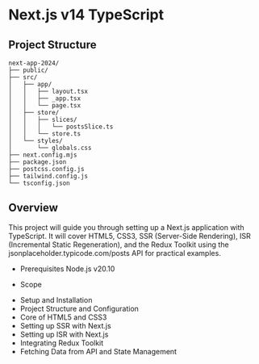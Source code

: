 # Next.js v14 TypeScript

## Project Structure
```
next-app-2024/
├── public/
├── src/
│   ├── app/
│   │   ├── layout.tsx
│   │   ├── _app.tsx
│   │   └── page.tsx
│   ├── store/
│   │   ├── slices/
│   │   │   └── postsSlice.ts
│   │   └── store.ts
│   └── styles/
│       └── globals.css
├── next.config.mjs
├── package.json
├── postcss.config.js
├── tailwind.config.js
└── tsconfig.json
```

## Overview
This project will guide you through setting up a Next.js application with TypeScript. It will cover HTML5, CSS3, SSR (Server-Side Rendering), ISR (Incremental Static Regeneration), and the Redux Toolkit using the jsonplaceholder.typicode.com/posts API for practical examples.

* Prerequisites
Node.js v20.10

* Scope
- Setup and Installation
- Project Structure and Configuration
- Core of HTML5 and CSS3
- Setting up SSR with Next.js
- Setting up ISR with Next.js
- Integrating Redux Toolkit
- Fetching Data from API and State Management
